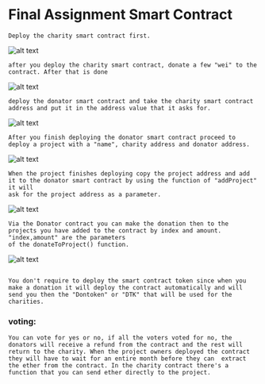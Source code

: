 # Final Assignment Smart Contract

```
Deploy the charity smart contract first.
```
![alt text](/images/1.jpg)

```
after you deploy the charity smart contract, donate a few "wei" to the contract. After that is done
```
![alt text](/images/2.jpg)

```
deploy the donator smart contract and take the charity smart contract address and put it in the address value that it asks for.
```
![alt text](/images/3.jpg)
```
After you finish deploying the donator smart contract proceed to deploy a project with a "name", charity address and donator address. 
```
![alt text](/images/4.jpg)
```
When the project finishes deploying copy the project address and add it to the donator smart contract by using the function of "addProject" it will
ask for the project address as a parameter.
```
![alt text](/images/5.jpg)
```
Via the Donator contract you can make the donation then to the projects you have added to the contract by index and amount. "index,amount" are the parameters
of the donateToProject() function.
```
![alt text](/images/6.jpg)


```

You don't require to deploy the smart contract token since when you make a donation it will deploy the contract automatically and will send you then the "Dontoken" or "DTK" that will be used for the charities. 

```

### voting:
```
You can vote for yes or no, if all the voters voted for no, the donators will receive a refund from the contract and the rest will return to the charity. When the project owners deployed the contract they will have to wait for an entire month before they can  extract the ether from the contract. In the charity contract there's a function that you can send ether directly to the project.
```
